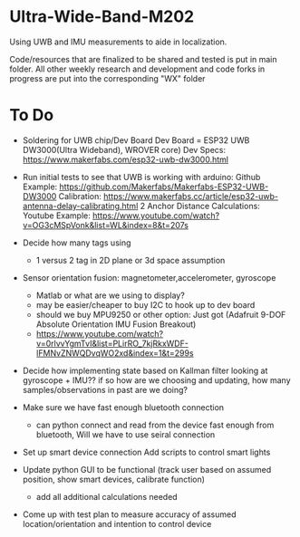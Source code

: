 # Ultra-Wide-Band-M202
Using UWB and IMU measurements to aide in localization.

Code/resources that are finalized to be shared and tested is put in main folder.
All other weekly research and development and code forks in progress are put into the corresponding "WX" folder


# To Do

- Soldering for UWB chip/Dev Board 
    Dev Board = ESP32 UWB DW3000(Ultra Wideband), WROVER core)
    Dev Specs: https://www.makerfabs.com/esp32-uwb-dw3000.html
- Run initial tests to see that UWB is working with arduino:
    Github Example: https://github.com/Makerfabs/Makerfabs-ESP32-UWB-DW3000
    Calibration: https://www.makerfabs.cc/article/esp32-uwb-antenna-delay-calibrating.html
    2 Anchor Distance Calculations:  
    Youtube Example: https://www.youtube.com/watch?v=OG3cMSpVonk&list=WL&index=8&t=207s
- Decide how many tags using
    - 1 versus 2 tag in 2D plane or 3d space assumption
- Sensor orientation fusion: magnetometer,accelerometer, gyroscope  
    - Matlab or what are we using to display?
    - may be easier/cheaper to buy I2C to hook up to dev board 
    - should we buy  MPU9250 or other option: Just got (Adafruit 9-DOF Absolute Orientation IMU Fusion Breakout)
    - https://www.youtube.com/watch?v=0rlvvYgmTvI&list=PLirRO_7kjRkxWDF-lFMNvZNWQDvqWO2xd&index=1&t=299s

- Decide how implementing state based on Kallman filter
    looking at gyroscope + IMU?? if so how are we choosing and updating, how many samples/observations in past are we doing?
- Make sure we have fast enough bluetooth connection
    - can python connect and read from the device fast enough from bluetooth, Will we have to use seiral connection
- Set up smart device connection
    Add scripts to control smart lights
- Update python GUI to be functional (track user based on assumed position, show smart devices, calibrate function)
    - add all additional calculations needed
- Come up with test plan to measure accuracy of assumed location/orientation and intention to control device